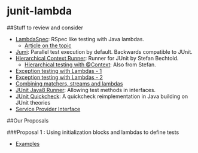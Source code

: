 # junit-lambda

##Stuff to review and consider

- [LambdaSpec](https://github.com/ktoso/lambda-spec): RSpec like testing with Java lambdas.
  - [Article on the topic](http://www.blog.project13.pl/index.php/coding/1830/proof-of-concept-lambdaspec-how-testing-will-look-with-java8/)
- [Jumi](http://jumi.fi/): Parallel test execution by default. Backwards compatible to JUnit.
- [Hierarchical Context Runner](https://github.com/bechte/junit-hierarchicalcontextrunner): Runner for JUnit by Stefan Bechtold.
  - [Hierarchical testing with @Context](https://github.com/bechte/JUT/blob/master/src/test/java/de/bechte/jut/core/TestResultTest.java): Also from Stefan.
- [Exception testing with Lambdas - 1](http://www.codeaffine.com/2014/07/28/clean-junit-throwable-tests-with-java-8-lambdas/)
- [Exception testing with Lambdas - 2](http://blog.jooq.org/2014/05/23/java-8-friday-better-exceptions/)
- [Combining matchers, streams and lambdas](http://blog.jooq.org/2014/05/30/java-8-friday-most-internal-dsls-are-outdated/)
- [JUnit Java8 Runner](https://github.com/motlin/JUnit-Java-8-Runner): Allowing test methods in interfaces.
- [JUnit Quickcheck](https://github.com/pholser/junit-quickcheck): A quickcheck reimplementation in Java building on JUnit theories
- [Service Provider Interface](http://en.wikipedia.org/wiki/Service_provider_interface)

##Our Proposals

###Proposal 1 : Using initialization blocks and lambdas to define tests

- [Examples](https://github.com/junit-team/junit-lambda/blob/master/src/test/java/org/junit/lambda/proposal01)


